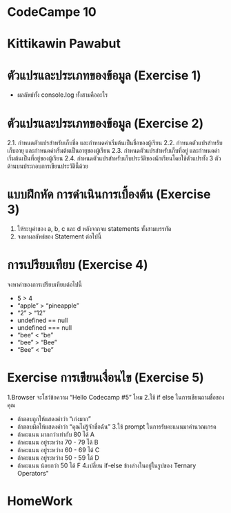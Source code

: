 # CodeCampe 10

# Kittikawin Pawabut

# ตัวแปรและประเภทของข้อมูล (Exercise 1)
  - ผลลัพธ์ทั้ง console.log ทั้งสามคืออะไร

# ตัวแปรและประเภทของข้อมูล (Exercise 2)
  2.1. กำหนดตัวแปรสำหรับเก็บชื่อ และกำหนดค่าเริ่มต้นเป็นชื่อของผู้เรียน
  2.2. กำหนดตัวแปรสำหรับเก็บอายุ และกำหนดค่าเริ่มต้นเป็นอายุของผู้เรียน
  2.3. กำหนดตัวแปรสำหรับเก็บที่อยู่ และกำหนดค่าเริ่มต้นเป็นที่อยู่ของผู้เรียน
  2.4. กำหนดตัวแปรสำหรับเก็บประวัติของนักเรียนโดยใช้ตัวแปรทั้ง 3 ตัวด้านบนประกอบการเขียนประวัตินี้ด้วย
  
# แบบฝึกหัด การดำเนินการเบื้องต้น (Exercise 3)
  1. ให้ระบุค่าของ a, b, c และ d หลังจากจบ statements ทั้งสามบรรทัด
  2. จงหาผลลัพธ์ของ Statement ต่อไปนี้

# การเปรียบเทียบ (Exercise 4)
  จงหาค่าของการเปรียบเทียบต่อไปนี้
  - 5 > 4
  - “apple” > “pineapple”
  - “2” > “12”
  - undefined == null
  - undefined === null
  - “bee” < “be”
  - “bee” > “Bee”
  - “Bee” < “be”
 
# Exercise การเขียนเงื่อนไข (Exercise 5)
1.Browser จะโชว์ข้อความ “Hello Codecamp #5” ไหม
2.ใช้ if else ในการเขียนถามชื่อของคุณ
- ถ้าตอบถูกให้แสดงคำว่า “เก่งมาก”
- ถ้าตอบผิดให้แสดงคำว่า “คุณไม่รู้จักชื่อฉัน”
3.ใช้ prompt ในการรับคะแนนมาคำนวณเกรด
- ถ้าคะแนน มากกว่าเท่ากับ 80    ได้ A
- ถ้าคะแนน อยู่ระหว่าง 70 - 79     ได้ B
- ถ้าคะแนน อยู่ระหว่าง 60 - 69     ได้ C
- ถ้าคะแนน อยู่ระหว่าง 50 - 59     ได้ D
- ถ้าคะแนน น้อยกว่า 50            ได้ F
4.เปลี่ยน if-else ข้างล่างในอยู่ในรูปของ Ternary Operators"

# HomeWork



